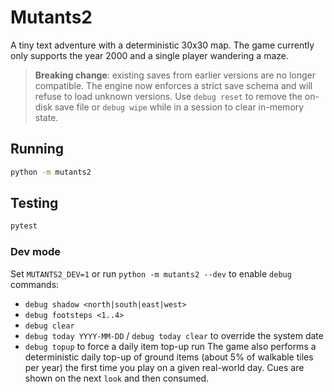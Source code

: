 # Mutants2

A tiny text adventure with a deterministic 30x30 map. The game currently only
supports the year 2000 and a single player wandering a maze.

> **Breaking change**: existing saves from earlier versions are no longer
> compatible.  The engine now enforces a strict save schema and will refuse to
> load unknown versions.  Use `debug reset` to remove the on-disk save file or
> `debug wipe` while in a session to clear in-memory state.

## Running

```bash
python -m mutants2
```

## Testing

```bash
pytest
```

### Dev mode
Set `MUTANTS2_DEV=1` or run `python -m mutants2 --dev` to enable `debug` commands:

- `debug shadow <north|south|east|west>`
- `debug footsteps <1..4>`
- `debug clear`
- `debug today YYYY-MM-DD` / `debug today clear` to override the system date
- `debug topup` to force a daily item top-up run
The game also performs a deterministic daily top-up of ground items (about 5% of walkable tiles per year) the first time you play on a given real-world day.
Cues are shown on the next `look` and then consumed.
